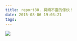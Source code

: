 ```yaml
---
title: report80. 冥頑不靈的傢伙！
date: 2015-08-06 19:03:21
tags:
---
```

![](https://i.loli.net/2018/01/03/5a4cb1bc23d29.jpg)
